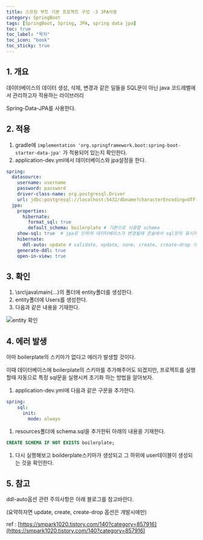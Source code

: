 ```yaml
---
title: 스프링 부트 기본 프로젝트 구성 -3 JPA사용
category: SpringBoot
tags: [SpringBoot, Spring, JPA, spring data jpa]
toc: true
toc_label: "목차"
toc_icon: "book"
toc_sticky: true
---
```


## 1. 개요
데이터베이스의 데이터 생성, 삭제, 변경과 같은 일들을 SQL문이 아닌 java 코드레벨에서 관리하고자 적용하는 라이브러리

Spring-Data-JPA를 사용한다.

## 2. 적용
1. gradle에 `implementation 'org.springframework.boot:spring-boot-starter-data-jpa'`  가 적용되어 있는지 확인한다.
2. application-dev.yml에서 데이터베이스와 jpa설정을 한다.

```yaml
spring:
  datasource:
    username: username
    password: password
    driver-class-name: org.postgresql.Driver
    url: jdbc:postgresql://localhost:5432/dbname?characterEncoding=UTF-8
  jpa:
    properties:
      hibernate:
        format_sql: true
        default_schema: boilerplate # 기본으로 사용할 schema
    show-sql: true  # jpa로 인하여 데이터베이스가 변경될때 콘솔에서 sql문의 표시여부
    hibernate:
      ddl-auto: update # validate, update, none, create, create-drop 가능
    generate-ddl: true
    open-in-view: true
```

## 3. 확인
1. \src\java\main\{...}의 폴더에 entity폴더를 생성한다.
2. entity폴더에 Users를 생성한다.
3. 다음과 같은 내용을 기재한다.

![entity 확인](../../../assets/images/20220513/2022051301.png)

## 4. 에러 발생
아마 boilerplate의 스키마가 없다고 에러가 발생할 것이다.

이때 데이터베이스에 boilerplate의 스키마를 추가해주어도 되겠지만, 프로젝트를 실행할때 자동으로 특정 sql문을 실행시켜 초기화 하는 방법을 알아보자.

1. application-dev.yml에 다음과 같은 구문을 추가한다.

```yaml
spring:
	sql:
	  init:
	    mode: always
```

1. resources폴더에 schema.sql을 추가한뒤 아래의 내용을 기재한다.

```sql
CREATE SCHEMA IF NOT EXISTS boilerplate;
```

1. 다시 실행해보고 boilderplate스키마가 생성되고 그 하위에 user테이블이 생성되는 것을 확인한다.

## 5. 참고
ddl-auto옵션 관련 주의사항은 아래 블로그를 참고바란다.

(요약하자면 update, create, create-drop 옵션은 개발시에만)

ref : [https://smpark1020.tistory.com/140?category=857916](https://smpark1020.tistory.com/140?category=857916)